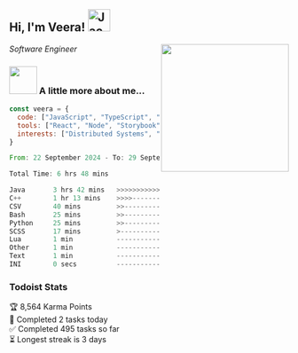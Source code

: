 <h2> Hi, I'm Veera! <img src="https://raw.githubusercontent.com/Tarikul-Islam-Anik/Animated-Fluent-Emojis/master/Emojis/Activities/Jack-O-Lantern.png" alt="Jack-O-Lantern" width="40" height="40" /></h2>
<img align='right' src="https://user-images.githubusercontent.com/74038190/213911110-aedbef38-a29f-4b6b-a65c-11608b4f75a5.gif" width="230">
<p><em>Software Engineer</em></p>


### <img src="https://user-images.githubusercontent.com/74038190/216656963-09118229-8a9e-4af0-910c-c37f35f2e210.gif" width="50"> A little more about me...  

```javascript
const veera = {
  code: ["JavaScript", "TypeScript", "HTML", "CSS", "Python", "Java", "C++"],
  tools: ["React", "Node", "Storybook", "Docker", "Next.JS", "Node", "AWS", "gRPC"],
  interests: ["Distributed Systems", "Cloud Computing", "Machine Learning", "Enterprise Software", "AI"]
}
```

<!--START_SECTION:waka-->

```rust
From: 22 September 2024 - To: 29 September 2024

Total Time: 6 hrs 48 mins

Java       3 hrs 42 mins   >>>>>>>>>>>>>>-----------   54.16 %
C++        1 hr 13 mins    >>>>---------------------   17.90 %
CSV        40 mins         >>-----------------------   09.84 %
Bash       25 mins         >>-----------------------   06.20 %
Python     25 mins         >>-----------------------   06.14 %
SCSS       17 mins         >------------------------   04.38 %
Lua        1 min           -------------------------   00.44 %
Other      1 min           -------------------------   00.41 %
Text       1 min           -------------------------   00.27 %
INI        0 secs          -------------------------   00.12 %
```

<!--END_SECTION:waka-->


### Todoist Stats

<!-- TODO-IST:START -->
🏆  8,564 Karma Points           
🌸  Completed 2 tasks today           
✅  Completed 495 tasks so far           
⏳  Longest streak is 3 days
<!-- TODO-IST:END -->
<!--
Profile views:
[![](https://visitcount.itsvg.in/api?id=veeravivekt&label=Profile%20Views&color=1&icon=2&pretty=false)](https://visitcount.itsvg.in)
-->
